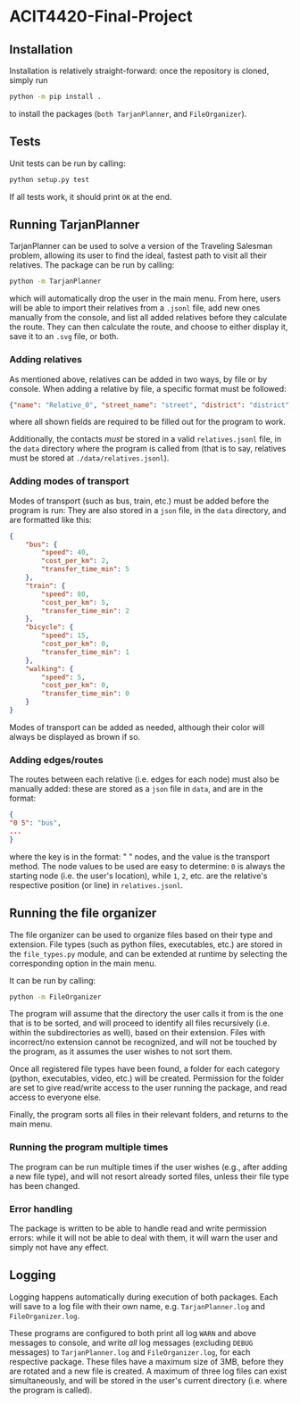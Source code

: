 # ACIT4420-Final-Project

## Installation

Installation is relatively straight-forward: once the repository is cloned, simply run

```bash
python -m pip install .
```

to install the packages (`both TarjanPlanner`, and `FileOrganizer`).

## Tests

Unit tests can be run by calling:

```bash
python setup.py test
```

If all tests work, it should print `OK` at the end.

## Running TarjanPlanner

TarjanPlanner can be used to solve a version of the Traveling Salesman problem, allowing its user to find the ideal, fastest path to visit all their relatives. The package can be run by calling:

```bash
python -m TarjanPlanner
```

which will automatically drop the user in the main menu. From here, users will be able to import their relatives from a `.jsonl` file, add new ones manually from the console, and list all added relatives before they calculate the route. They can then calculate the route, and choose to either display it, save it to an `.svg` file, or both.

### Adding relatives

As mentioned above, relatives can be added in two ways, by file or by console. When adding a relative by file, a specific format must be followed:

```json
{"name": "Relative_0", "street_name": "street", "district": "district", "latitude": 0.0, "longitude": 0.0}
```

where all shown fields are required to be filled out for the program to work.

Additionally, the contacts *must* be stored in a valid `relatives.jsonl` file, in the `data` directory where the program is called from (that is to say, relatives must be stored at `./data/relatives.jsonl`).

### Adding modes of transport

Modes of transport (such as bus, train, etc.) must be added before the program is run: They are also stored in a `json` file, in the `data` directory, and are formatted like this:

```json
{
    "bus": {
        "speed": 40,
        "cost_per_km": 2,
        "transfer_time_min": 5
    },
    "train": {
        "speed": 80,
        "cost_per_km": 5,
        "transfer_time_min": 2
    },
    "bicycle": {
        "speed": 15,
        "cost_per_km": 0,
        "transfer_time_min": 1
    },
    "walking": {
        "speed": 5,
        "cost_per_km": 0,
        "transfer_time_min": 0
    }
}
```

Modes of transport can be added as needed, although their color will always be displayed as brown if so.

### Adding edges/routes

The routes between each relative (i.e. edges for each node) must also be manually added: these are stored as a `json` file in `data`, and are in the format:

```json
{
"0 5": "bus",
...
}
```

where the key is in the format: "<first> <second>" nodes, and the value is the transport method. The node values to be used are easy to determine: `0` is always the starting node (i.e. the user's location), while `1`, `2`, etc. are the relative's respective position (or line) in `relatives.jsonl`.

## Running the file organizer

The file organizer can be used to organize files based on their type and extension. File types (such as python files, executables, etc.) are stored in the `file_types.py` module, and can be extended at runtime by selecting the corresponding option in the main menu.

It can be run by calling:

```bash
python -m FileOrganizer
```

The program will assume that the directory the user calls it from is the one that is to be sorted, and will proceed to identify all files recursively (i.e. within the subdirectories as well), based on their extension. Files with incorrect/no extension cannot be recognized, and will not be touched by the program, as it assumes the user wishes to not sort them.

Once all registered file types have been found, a folder for each category (python, executables, video, etc.) will be created. Permission for the folder are set to give read/write access to the user running the package, and read access to everyone else.

Finally, the program sorts all files in their relevant folders, and returns to the main menu.

### Running the program multiple times

The program can be run multiple times if the user wishes (e.g., after adding a new file type), and will not resort already sorted files, unless their file type has been changed.

### Error handling

The package is written to be able to handle read and write permission errors: while it will not be able to deal with them, it will warn the user and simply not have any effect.

## Logging

Logging happens automatically during execution of both packages. Each will save to a log file with their own name, e.g. `TarjanPlanner.log` and `FileOrganizer.log`.

These programs are configured to both print all log `WARN` and above messages to console, and write *all* log messages (excluding `DEBUG` messages) to `TarjanPlanner.log` and `FileOrganizer.log`, for each respective package. These files have a maximum size of 3MB, before they are rotated and a new file is created. A maximum of three log files can exist simultaneously, and will be stored in the user's current directory (i.e. where the program is called).
